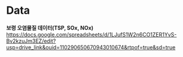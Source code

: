 # Data

**보령 오염물질 데이터(TSP, SOx, NOx)**
https://docs.google.com/spreadsheets/d/1LJufS1W2n6CO1ZER1YvS-Bv2kzuJm3EZ/edit?usp=drive_link&ouid=110290650670943010674&rtpof=true&sd=true
